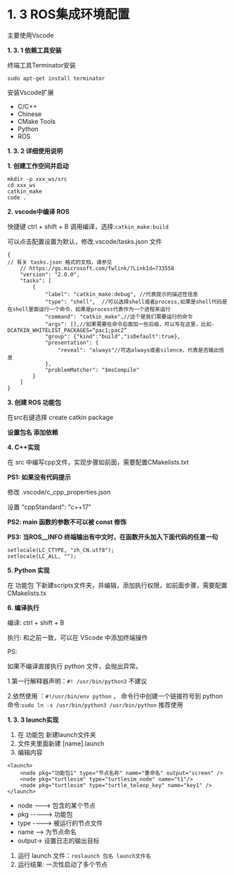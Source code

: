 # 1. 3 ROS集成环境配置

主要使用Vscode

**1. 3. 1 依赖工具安装**

终端工具Terminator安装

```text
sudo apt-get install terminator
```

安装Vscode扩展

* C/C++
* Chinese
* CMake Tools
* Python
* ROS

**1. 3. 2 详细使用说明**

**1. 创建工作空间并启动**

```text
mkdir -p xxx_ws/src
cd xxx_ws
catkin_make
code .
```

**2. vscode中编译 ROS**

快捷键 ctrl + shift + B 调用编译，选择:`catkin_make:build`

可以点击配置设置为默认，修改.vscode/tasks.json 文件

```text
{
// 有关 tasks.json 格式的文档，请参见
    // https://go.microsoft.com/fwlink/?LinkId=733558
    "version": "2.0.0",
    "tasks": [
        {
            "label": "catkin_make:debug", //代表提示的描述性信息
            "type": "shell",  //可以选择shell或者process,如果是shell代码是在shell里面运行一个命令，如果是process代表作为一个进程来运行
            "command": "catkin_make",//这个是我们需要运行的命令
            "args": [],//如果需要在命令后面加一些后缀，可以写在这里，比如-DCATKIN_WHITELIST_PACKAGES=“pac1;pac2”
            "group": {"kind":"build","isDefault":true},
            "presentation": {
                "reveal": "always"//可选always或者silence，代表是否输出信息
            },
            "problemMatcher": "$msCompile"
        }
    ]
}
```

**3. 创建 ROS 功能包**

在src右键选择 create catkin package

**设置包名 添加依赖**

**4. C++实现**

在 src 中编写cpp文件，实现步骤如前面，需要配置CMakelists.txt

**PS1: 如果没有代码提示**

修改 .vscode/c\_cpp\_properties.json

设置 "cppStandard": "c++17"

**PS2: main 函数的参数不可以被 const 修饰**

**PS3: 当ROS\_\_INFO 终端输出有中文时，在函数开头加入下面代码的任意一句**

```text
setlocale(LC_CTYPE, "zh_CN.utf8");
setlocale(LC_ALL, "");
```

**5. Python 实现**

在 功能包 下新建scripts文件夹，并编辑，添加执行权限，如前面步骤，需要配置CMakelists.tx

**6. 编译执行**

编译: ctrl + shift + B

执行: 和之前一致，可以在 VScode 中添加终端操作

PS:

如果不编译直接执行 python 文件，会抛出异常。

1.第一行解释器声明：`#! /usr/bin/python3` 不建议

2.依然使用 ：`#!/usr/bin/env python` ， 命令行中创建一个链接符号到 python 命令:`sudo ln -s /usr/bin/python3 /usr/bin/python` 推荐使用

**1. 3. 3 launch实现**

1. 在 功能包 新建launch文件夹
2. 文件夹里面新建 \[name\].launch
3. 编辑内容

```text
<launch>
    <node pkg="功能包1" type="节点名称" name="重命名" output="screen" />
    <node pkg="turtlesim" type="turtlesim_node" name="t1"/>
    <node pkg="turtlesim" type="turtle_teleop_key" name="key1" />
</launch>
```

* node ---&gt; 包含的某个节点
* pkg -----&gt; 功能包
* type ----&gt; 被运行的节点文件
* name --&gt; 为节点命名
* output-&gt; 设置日志的输出目标

1. 运行 launch 文件：`roslaunch 包名 launch文件名`
2. 运行结果: 一次性启动了多个节点

